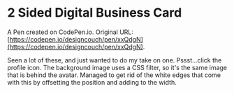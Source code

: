 # 2 Sided Digital Business Card

A Pen created on CodePen.io. Original URL: [https://codepen.io/designcouch/pen/xxQdgN](https://codepen.io/designcouch/pen/xxQdgN).

Seen a lot of these, and just wanted to do my take on one. Pssst...click the profile icon. The background image uses a CSS filter, so it's the same image that is behind the avatar. Managed to get rid of the white edges that come with this by offsetting the position and adding to the width.
